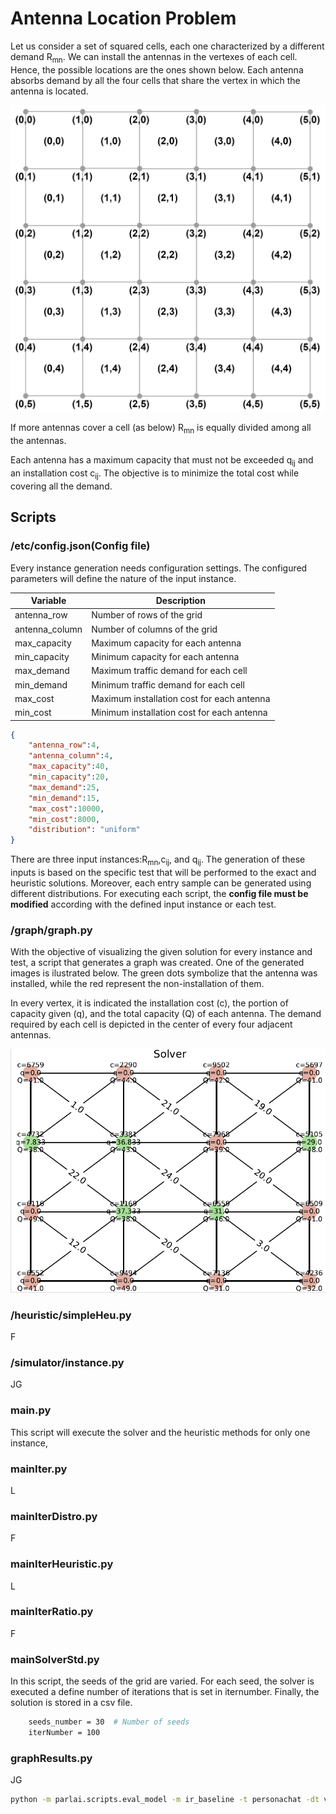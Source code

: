 # Antenna Location Problem

Let us consider a set of squared cells, each one characterized by a different demand R<sub>mn</sub>. We can
install the antennas in the vertexes of each cell. Hence, the possible locations are the ones shown
below. Each antenna absorbs demand by all the four cells that share the vertex in which the
antenna is located.

![Problem description](images/problemDescription.PNG)

If more antennas cover a cell (as below) R<sub>mn</sub> is equally divided among all the antennas.

Each antenna has a maximum capacity that must not be exceeded q<sub>ij</sub> and an installation cost c<sub>ij</sub>.
The objective is to minimize the total cost while covering all the demand.

## Scripts
### /etc/config.json(Config file)
Every instance generation needs configuration settings. The configured parameters will define the nature of the input instance.

| Variable | Description |
| ------------- | ------------------------- |
| antenna_row|     Number of rows of the grid |
| antenna_column|   Number of columns of the grid  |
| max_capacity|     Maximum capacity for each antenna |
| min_capacity|   Minimum capacity for each antenna|
| max_demand|    Maximum traffic demand for each cell|
| min_demand|    Minimum traffic demand for each cell |
| max_cost|      Maximum installation cost for each antenna |
| min_cost|     Minimum installation cost for each antenna |
 
```json
{
	"antenna_row":4, 
	"antenna_column":4,
	"max_capacity":40,
	"min_capacity":20,
	"max_demand":25,
	"min_demand":15,
	"max_cost":10000,
	"min_cost":8000,
	"distribution": "uniform"
}
```
There are three input instances:R<sub>mn</sub>,c<sub>ij</sub>, and q<sub>ij</sub>.  The generation of these inputs is based on the specific test that will be performed to the exact and heuristic solutions.  Moreover, each entry sample can be generated using different distributions.
For executing each script, the **config file must be modified** according with the defined input instance or each test.

### /graph/graph.py

With the objective of visualizing the given solution for every instance and test, a script that generates a graph was created. One of the generated images is ilustrated below. The green dots symbolize that the antenna was installed, while the red represent the non-installation of them. 

In every vertex, it is indicated the installation cost (c), the portion of capacity given (q), and the total capacity (Q) of each antenna. The demand required by each cell is depicted in the center of every four adjacent antennas.

![Graph problem](images/graph.png)
### /heuristic/simpleHeu.py
F
### /simulator/instance.py
JG
### main.py
This script will execute the solver and the heuristic methods for only one instance, 
### mainIter.py
L
### mainIterDistro.py
F
### mainIterHeuristic.py
L
### mainIterRatio.py
F
### mainSolverStd.py


In this script, the seeds of the grid are varied. For each seed, the solver is executed a define number of iterations that is set in iternumber. Finally, the solution is stored in a csv file.

```bash
    seeds_number = 30  # Number of seeds
    iterNumber = 100
```


### graphResults.py
JG




```bash
python -m parlai.scripts.eval_model -m ir_baseline -t personachat -dt valid
```

